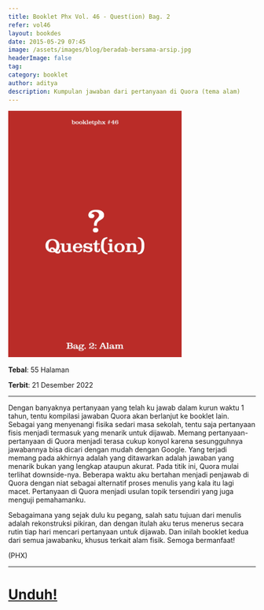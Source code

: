 ```yaml
---
title: Booklet Phx Vol. 46 - Quest(ion) Bag. 2
refer: vol46
layout: bookdes
date: 2015-05-29 07:45
image: /assets/images/blog/beradab-bersama-arsip.jpg
headerImage: false
tag:
category: booklet
author: aditya
description: Kumpulan jawaban dari pertanyaan di Quora (tema alam)
---
```


<img class="image" src="/assets/images/cover/booklet46.jpg" alt="__" height="500px">

__Tebal__: 55 Halaman

__Terbit__: 21 Desember 2022

***

Dengan banyaknya pertanyaan yang telah ku jawab dalam kurun waktu 1 tahun, tentu kompilasi jawaban Quora akan berlanjut ke booklet lain. Sebagai yang menyenangi fisika sedari masa sekolah, tentu saja pertanyaan fisis menjadi termasuk yang menarik untuk dijawab. Memang pertanyaan-pertanyaan di Quora menjadi terasa cukup konyol karena sesungguhnya jawabannya bisa dicari dengan mudah dengan Google. Yang terjadi memang pada akhirnya adalah yang ditawarkan adalah jawaban yang menarik bukan yang lengkap ataupun akurat. Pada titik ini, Quora mulai terlihat downside-nya. Beberapa waktu aku bertahan menjadi penjawab di Quora dengan niat sebagai alternatif proses menulis yang kala itu lagi macet. Pertanyaan di Quora menjadi usulan topik tersendiri yang juga menguji pemahamanku. 

Sebagaimana yang sejak dulu ku pegang, salah satu tujuan dari menulis adalah rekonstruksi pikiran, dan dengan itulah aku terus menerus secara rutin tiap hari mencari pertanyaan untuk dijawab. Dan inilah booklet kedua dari semua jawabanku, khusus terkait alam fisik. Semoga bermanfaat!

(PHX)

***

# [Unduh!][akses]

[akses]: http://phoenixfin.github.io/assets/pdf/bookletphx/booklet46.pdf
